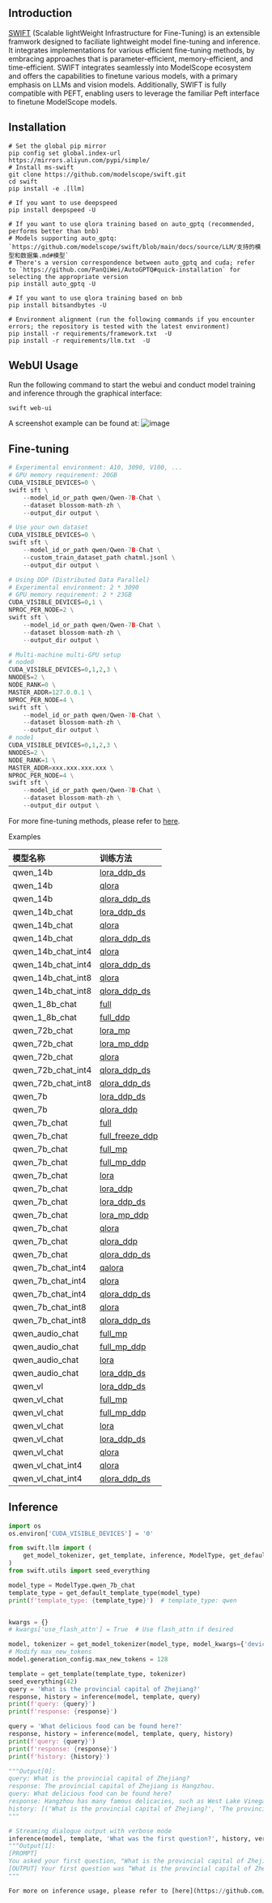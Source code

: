 ## Introduction
[SWIFT](https://github.com/modelscope/swift) (Scalable lightWeight Infrastructure for Fine-Tuning) is an extensible framwork designed to faciliate lightweight model fine-tuning and inference. It integrates implementations for various efficient fine-tuning methods, by embracing approaches that is parameter-efficient, memory-efficient, and time-efficient. SWIFT integrates seamlessly into ModelScope ecosystem and offers the capabilities to finetune various models, with a primary emphasis on LLMs and vision models. Additionally, SWIFT is fully compatible with PEFT, enabling users to leverage the familiar Peft interface to finetune ModelScope models.

## Installation

```shell
# Set the global pip mirror
pip config set global.index-url https://mirrors.aliyun.com/pypi/simple/
# Install ms-swift
git clone https://github.com/modelscope/swift.git
cd swift
pip install -e .[llm]

# If you want to use deepspeed
pip install deepspeed -U

# If you want to use qlora training based on auto_gptq (recommended, performs better than bnb)
# Models supporting auto_gptq: `https://github.com/modelscope/swift/blob/main/docs/source/LLM/支持的模型和数据集.md#模型`
# There's a version correspondence between auto_gptq and cuda; refer to `https://github.com/PanQiWei/AutoGPTQ#quick-installation` for selecting the appropriate version
pip install auto_gptq -U

# If you want to use qlora training based on bnb
pip install bitsandbytes -U

# Environment alignment (run the following commands if you encounter errors; the repository is tested with the latest environment)
pip install -r requirements/framework.txt  -U
pip install -r requirements/llm.txt  -U
```

## WebUI Usage

Run the following command to start the webui and conduct model training and inference through the graphical interface:
```shell
swift web-ui
```
A screenshot example can be found at:
![image](https://modelscope.oss-cn-beijing.aliyuncs.com/resource/swift_webui.jpg)

## Fine-tuning

```python
# Experimental environment: A10, 3090, V100, ...
# GPU memory requirement: 20GB
CUDA_VISIBLE_DEVICES=0 \
swift sft \
    --model_id_or_path qwen/Qwen-7B-Chat \
    --dataset blossom-math-zh \
    --output_dir output \

# Use your own dataset
CUDA_VISIBLE_DEVICES=0 \
swift sft \
    --model_id_or_path qwen/Qwen-7B-Chat \
    --custom_train_dataset_path chatml.jsonl \
    --output_dir output \

# Using DDP (Distributed Data Parallel)
# Experimental environment: 2 * 3090
# GPU memory requirement: 2 * 23GB
CUDA_VISIBLE_DEVICES=0,1 \
NPROC_PER_NODE=2 \
swift sft \
    --model_id_or_path qwen/Qwen-7B-Chat \
    --dataset blossom-math-zh \
    --output_dir output \

# Multi-machine multi-GPU setup
# node0
CUDA_VISIBLE_DEVICES=0,1,2,3 \
NNODES=2 \
NODE_RANK=0 \
MASTER_ADDR=127.0.0.1 \
NPROC_PER_NODE=4 \
swift sft \
    --model_id_or_path qwen/Qwen-7B-Chat \
    --dataset blossom-math-zh \
    --output_dir output \
# node1
CUDA_VISIBLE_DEVICES=0,1,2,3 \
NNODES=2 \
NODE_RANK=1 \
MASTER_ADDR=xxx.xxx.xxx.xxx \
NPROC_PER_NODE=4 \
swift sft \
    --model_id_or_path qwen/Qwen-7B-Chat \
    --dataset blossom-math-zh \
    --output_dir output \
```
For more fine-tuning methods, please refer to [here](https://github.com/modelscope/swift/blob/main/docs/source/LLM/LLM%E5%BE%AE%E8%B0%83%E6%96%87%E6%A1%A3.md#%E5%BE%AE%E8%B0%83).



Examples

| 模型名称          | 训练方法                                                                                             |
|:-------------------|:---------------------------------------------------------------------------------------------------------------------------|
| qwen_14b           | [lora_ddp_ds](https://github.com/modelscope/swift/tree/main/examples/pytorch/llm/scripts/qwen_14b/lora_ddp_ds)             |
| qwen_14b           | [qlora](https://github.com/modelscope/swift/tree/main/examples/pytorch/llm/scripts/qwen_14b/qlora)                         |
| qwen_14b           | [qlora_ddp_ds](https://github.com/modelscope/swift/tree/main/examples/pytorch/llm/scripts/qwen_14b/qlora_ddp_ds)           |
| qwen_14b_chat      | [lora_ddp_ds](https://github.com/modelscope/swift/tree/main/examples/pytorch/llm/scripts/qwen_14b_chat/lora_ddp_ds)        |
| qwen_14b_chat      | [qlora](https://github.com/modelscope/swift/tree/main/examples/pytorch/llm/scripts/qwen_14b_chat/qlora)                    |
| qwen_14b_chat      | [qlora_ddp_ds](https://github.com/modelscope/swift/tree/main/examples/pytorch/llm/scripts/qwen_14b_chat/qlora_ddp_ds)      |
| qwen_14b_chat_int4 | [qlora](https://github.com/modelscope/swift/tree/main/examples/pytorch/llm/scripts/qwen_14b_chat_int4/qlora)               |
| qwen_14b_chat_int4 | [qlora_ddp_ds](https://github.com/modelscope/swift/tree/main/examples/pytorch/llm/scripts/qwen_14b_chat_int4/qlora_ddp_ds) |
| qwen_14b_chat_int8 | [qlora](https://github.com/modelscope/swift/tree/main/examples/pytorch/llm/scripts/qwen_14b_chat_int8/qlora)               |
| qwen_14b_chat_int8 | [qlora_ddp_ds](https://github.com/modelscope/swift/tree/main/examples/pytorch/llm/scripts/qwen_14b_chat_int8/qlora_ddp_ds) |
| qwen_1_8b_chat     | [full](https://github.com/modelscope/swift/tree/main/examples/pytorch/llm/scripts/qwen_1_8b_chat/full)                     |
| qwen_1_8b_chat     | [full_ddp](https://github.com/modelscope/swift/tree/main/examples/pytorch/llm/scripts/qwen_1_8b_chat/full_ddp)             |
| qwen_72b_chat      | [lora_mp](https://github.com/modelscope/swift/tree/main/examples/pytorch/llm/scripts/qwen_72b_chat/lora_mp)                |
| qwen_72b_chat      | [lora_mp_ddp](https://github.com/modelscope/swift/tree/main/examples/pytorch/llm/scripts/qwen_72b_chat/lora_mp_ddp)        |
| qwen_72b_chat      | [qlora](https://github.com/modelscope/swift/tree/main/examples/pytorch/llm/scripts/qwen_72b_chat/qlora)                    |
| qwen_72b_chat_int4 | [qlora_ddp_ds](https://github.com/modelscope/swift/tree/main/examples/pytorch/llm/scripts/qwen_72b_chat_int4/qlora_ddp_ds) |
| qwen_72b_chat_int8 | [qlora_ddp_ds](https://github.com/modelscope/swift/tree/main/examples/pytorch/llm/scripts/qwen_72b_chat_int8/qlora_ddp_ds) |
| qwen_7b            | [lora_ddp_ds](https://github.com/modelscope/swift/tree/main/examples/pytorch/llm/scripts/qwen_7b/lora_ddp_ds)              |
| qwen_7b            | [qlora_ddp](https://github.com/modelscope/swift/tree/main/examples/pytorch/llm/scripts/qwen_7b/qlora_ddp)                  |
| qwen_7b_chat       | [full](https://github.com/modelscope/swift/tree/main/examples/pytorch/llm/scripts/qwen_7b_chat/full)                       |
| qwen_7b_chat       | [full_freeze_ddp](https://github.com/modelscope/swift/tree/main/examples/pytorch/llm/scripts/qwen_7b_chat/full_freeze_ddp) |
| qwen_7b_chat       | [full_mp](https://github.com/modelscope/swift/tree/main/examples/pytorch/llm/scripts/qwen_7b_chat/full_mp)                 |
| qwen_7b_chat       | [full_mp_ddp](https://github.com/modelscope/swift/tree/main/examples/pytorch/llm/scripts/qwen_7b_chat/full_mp_ddp)         |
| qwen_7b_chat       | [lora](https://github.com/modelscope/swift/tree/main/examples/pytorch/llm/scripts/qwen_7b_chat/lora)                       |
| qwen_7b_chat       | [lora_ddp](https://github.com/modelscope/swift/tree/main/examples/pytorch/llm/scripts/qwen_7b_chat/lora_ddp)               |
| qwen_7b_chat       | [lora_ddp_ds](https://github.com/modelscope/swift/tree/main/examples/pytorch/llm/scripts/qwen_7b_chat/lora_ddp_ds)         |
| qwen_7b_chat       | [lora_mp_ddp](https://github.com/modelscope/swift/tree/main/examples/pytorch/llm/scripts/qwen_7b_chat/lora_mp_ddp)         |
| qwen_7b_chat       | [qlora](https://github.com/modelscope/swift/tree/main/examples/pytorch/llm/scripts/qwen_7b_chat/qlora)                     |
| qwen_7b_chat       | [qlora_ddp](https://github.com/modelscope/swift/tree/main/examples/pytorch/llm/scripts/qwen_7b_chat/qlora_ddp)             |
| qwen_7b_chat       | [qlora_ddp_ds](https://github.com/modelscope/swift/tree/main/examples/pytorch/llm/scripts/qwen_7b_chat/qlora_ddp_ds)       |
| qwen_7b_chat_int4  | [qalora](https://github.com/modelscope/swift/tree/main/examples/pytorch/llm/scripts/qwen_7b_chat_int4/qalora)              |
| qwen_7b_chat_int4  | [qlora](https://github.com/modelscope/swift/tree/main/examples/pytorch/llm/scripts/qwen_7b_chat_int4/qlora)                |
| qwen_7b_chat_int4  | [qlora_ddp_ds](https://github.com/modelscope/swift/tree/main/examples/pytorch/llm/scripts/qwen_7b_chat_int4/qlora_ddp_ds)  |
| qwen_7b_chat_int8  | [qlora](https://github.com/modelscope/swift/tree/main/examples/pytorch/llm/scripts/qwen_7b_chat_int8/qlora)                |
| qwen_7b_chat_int8  | [qlora_ddp_ds](https://github.com/modelscope/swift/tree/main/examples/pytorch/llm/scripts/qwen_7b_chat_int8/qlora_ddp_ds)  |
| qwen_audio_chat    | [full_mp](https://github.com/modelscope/swift/tree/main/examples/pytorch/llm/scripts/qwen_audio_chat/full_mp)              |
| qwen_audio_chat    | [full_mp_ddp](https://github.com/modelscope/swift/tree/main/examples/pytorch/llm/scripts/qwen_audio_chat/full_mp_ddp)      |
| qwen_audio_chat    | [lora](https://github.com/modelscope/swift/tree/main/examples/pytorch/llm/scripts/qwen_audio_chat/lora)                    |
| qwen_audio_chat    | [lora_ddp_ds](https://github.com/modelscope/swift/tree/main/examples/pytorch/llm/scripts/qwen_audio_chat/lora_ddp_ds)      |
| qwen_vl            | [lora_ddp_ds](https://github.com/modelscope/swift/tree/main/examples/pytorch/llm/scripts/qwen_vl/lora_ddp_ds)              |
| qwen_vl_chat       | [full_mp](https://github.com/modelscope/swift/tree/main/examples/pytorch/llm/scripts/qwen_vl_chat/full_mp)                 |
| qwen_vl_chat       | [full_mp_ddp](https://github.com/modelscope/swift/tree/main/examples/pytorch/llm/scripts/qwen_vl_chat/full_mp_ddp)         |
| qwen_vl_chat       | [lora](https://github.com/modelscope/swift/tree/main/examples/pytorch/llm/scripts/qwen_vl_chat/lora)                       |
| qwen_vl_chat       | [lora_ddp_ds](https://github.com/modelscope/swift/tree/main/examples/pytorch/llm/scripts/qwen_vl_chat/lora_ddp_ds)         |
| qwen_vl_chat       | [qlora](https://github.com/modelscope/swift/tree/main/examples/pytorch/llm/scripts/qwen_vl_chat/qlora)                     |
| qwen_vl_chat_int4  | [qlora](https://github.com/modelscope/swift/tree/main/examples/pytorch/llm/scripts/qwen_vl_chat_int4/qlora)                |
| qwen_vl_chat_int4  | [qlora_ddp_ds](https://github.com/modelscope/swift/tree/main/examples/pytorch/llm/scripts/qwen_vl_chat_int4/qlora_ddp_ds)  |


## Inference

```python
import os
os.environ['CUDA_VISIBLE_DEVICES'] = '0'

from swift.llm import (
    get_model_tokenizer, get_template, inference, ModelType, get_default_template_type,
)
from swift.utils import seed_everything

model_type = ModelType.qwen_7b_chat
template_type = get_default_template_type(model_type)
print(f'template_type: {template_type}')  # template_type: qwen


kwargs = {}
# kwargs['use_flash_attn'] = True  # Use flash_attn if desired

model, tokenizer = get_model_tokenizer(model_type, model_kwargs={'device_map': 'auto'}, **kwargs)
# Modify max_new_tokens
model.generation_config.max_new_tokens = 128

template = get_template(template_type, tokenizer)
seed_everything(42)
query = 'What is the provincial capital of Zhejiang?'
response, history = inference(model, template, query)
print(f'query: {query}')
print(f'response: {response}')

query = 'What delicious food can be found here?'
response, history = inference(model, template, query, history)
print(f'query: {query}')
print(f'response: {response}')
print(f'history: {history}')

"""Output[0]:
query: What is the provincial capital of Zhejiang?
response: The provincial capital of Zhejiang is Hangzhou.
query: What delicious food can be found here?
response: Hangzhou has many famous delicacies, such as West Lake Vinegar Fish, Longjing Shrimp, Sweet and Sour Spare Ribs, and Maodu. Additionally, there are unique Hangzhou-style pastries like Osmanthus Cake, Lotus Paste Pastry, and Aiwo Steamed Rice Cakes.
history: [('What is the provincial capital of Zhejiang?', 'The provincial capital of Zhejiang is Hangzhou.'), ('What delicious food can be found here?', 'Hangzhou has many famous delicacies, such as West Lake Vinegar Fish, Longjing Shrimp, Sweet and Sour Spare Ribs, and Maodu. Additionally, there are unique Hangzhou-style pastries like Osmanthus Cake, Lotus Paste Pastry, and Aiwo Steamed Rice Cakes.')]
"""

# Streaming dialogue output with verbose mode
inference(model, template, 'What was the first question?', history, verbose=True, stream=True)
"""Output[1]:
[PROMPT]
You asked your first question, "What is the provincial capital of Zhejiang?"
[OUTPUT] Your first question was “What is the provincial capital of Zhejiang?”
"""

For more on inference usage, please refer to [here](https://github.com/modelscope/swift/blob/main/docs/source/LLM/LLM_Inference_Guide.md).
